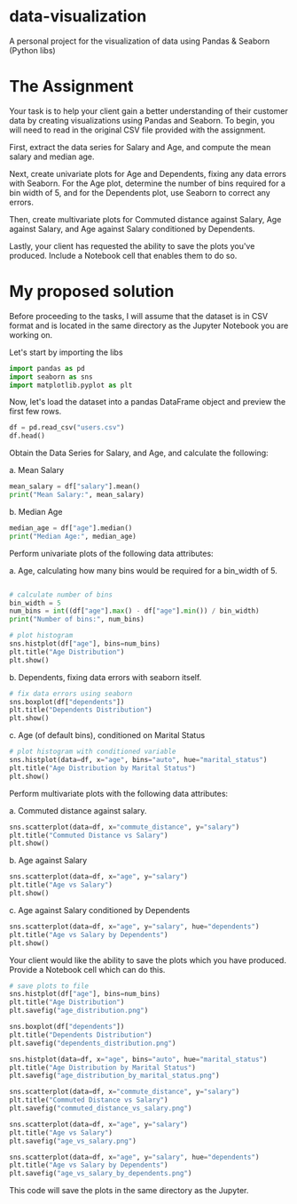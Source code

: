 # data-visualization
A personal project for the visualization of data using Pandas &amp; Seaborn (Python libs)

# The Assignment
Your task is to help your client gain a better understanding of their customer data by creating visualizations using Pandas and Seaborn. To begin, you will need to read in the original CSV file provided with the assignment.

First, extract the data series for Salary and Age, and compute the mean salary and median age.

Next, create univariate plots for Age and Dependents, fixing any data errors with Seaborn. For the Age plot, determine the number of bins required for a bin width of 5, and for the Dependents plot, use Seaborn to correct any errors.

Then, create multivariate plots for Commuted distance against Salary, Age against Salary, and Age against Salary conditioned by Dependents.

Lastly, your client has requested the ability to save the plots you've produced. Include a Notebook cell that enables them to do so.

# My proposed solution
Before proceeding to the tasks, I will assume that the dataset is in CSV format and is located in the same directory as the Jupyter Notebook you are working on. 

Let's start by importing the libs

```python
import pandas as pd
import seaborn as sns
import matplotlib.pyplot as plt
```

Now, let's load the dataset into a pandas DataFrame object and preview the first few rows.

```python
df = pd.read_csv("users.csv")
df.head()
```
 Obtain the Data Series for Salary, and Age, and calculate the following:

a. Mean Salary

```python
mean_salary = df["salary"].mean()
print("Mean Salary:", mean_salary)
```
b. Median Age

```python
median_age = df["age"].median()
print("Median Age:", median_age)
```
 Perform univariate plots of the following data attributes:

a. Age, calculating how many bins would be required for a bin_width of 5.

```python

# calculate number of bins
bin_width = 5
num_bins = int((df["age"].max() - df["age"].min()) / bin_width)
print("Number of bins:", num_bins)

# plot histogram
sns.histplot(df["age"], bins=num_bins)
plt.title("Age Distribution")
plt.show()
```
b. Dependents, fixing data errors with seaborn itself.

```python
# fix data errors using seaborn
sns.boxplot(df["dependents"])
plt.title("Dependents Distribution")
plt.show()
```
c. Age (of default bins), conditioned on Marital Status

```python
# plot histogram with conditioned variable
sns.histplot(data=df, x="age", bins="auto", hue="marital_status")
plt.title("Age Distribution by Marital Status")
plt.show()
```
 Perform multivariate plots with the following data attributes:

a. Commuted distance against salary.

```python
sns.scatterplot(data=df, x="commute_distance", y="salary")
plt.title("Commuted Distance vs Salary")
plt.show()
```
b. Age against Salary

```python
sns.scatterplot(data=df, x="age", y="salary")
plt.title("Age vs Salary")
plt.show()
```
c. Age against Salary conditioned by Dependents

```python
sns.scatterplot(data=df, x="age", y="salary", hue="dependents")
plt.title("Age vs Salary by Dependents")
plt.show()
```
Your client would like the ability to save the plots which you have produced. Provide a Notebook cell which can do this.

```python
# save plots to file
sns.histplot(df["age"], bins=num_bins)
plt.title("Age Distribution")
plt.savefig("age_distribution.png")

sns.boxplot(df["dependents"])
plt.title("Dependents Distribution")
plt.savefig("dependents_distribution.png")

sns.histplot(data=df, x="age", bins="auto", hue="marital_status")
plt.title("Age Distribution by Marital Status")
plt.savefig("age_distribution_by_marital_status.png")

sns.scatterplot(data=df, x="commute_distance", y="salary")
plt.title("Commuted Distance vs Salary")
plt.savefig("commuted_distance_vs_salary.png")

sns.scatterplot(data=df, x="age", y="salary")
plt.title("Age vs Salary")
plt.savefig("age_vs_salary.png")

sns.scatterplot(data=df, x="age", y="salary", hue="dependents")
plt.title("Age vs Salary by Dependents")
plt.savefig("age_vs_salary_by_dependents.png")
```
This code will save the plots in the same directory as the Jupyter.

